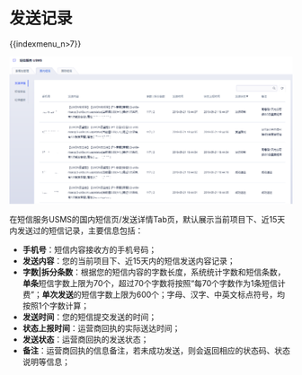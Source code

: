 # 发送记录

{{indexmenu_n>7}}

![image](/images/guide/5003/短信服务usms_发送记录_国内_01.png)

在短信服务USMS的国内短信页/发送详情Tab页，默认展示当前项目下、近15天内发送过的短信记录，主要信息包括：

  - **手机号**：短信内容接收方的手机号码；
  - **发送内容**：您的当前项目下、近15天内的短信发送内容记录；
  - **字数|拆分条数**：根据您的短信内容的字数长度，系统统计字数和短信条数，**单条**短信字数上限为70个，超过70个字数将按照“每70个字数作为1条短信计费”；**单次发送**的短信字数上限为600个；字母、汉字、中英文标点符号，均按照1个字数计算；
  - **发送时间**：您的短信提交发送的时间；
  - **状态上报时间**：运营商回执的实际送达时间；
  - **发送状态**：运营商回执的发送状态；
  - **备注**：运营商回执的信息备注，若未成功发送，则会返回相应的状态码、状态说明等信息；
